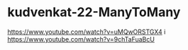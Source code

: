 # kudvenkat-22-ManyToMany
https://www.youtube.com/watch?v=uMQwORSTGX4 i https://www.youtube.com/watch?v=9chTaFuaBcU
